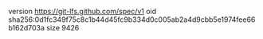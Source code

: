 version https://git-lfs.github.com/spec/v1
oid sha256:0d1fc349f75c8c1b44d45fc9b334d0c005ab2a4d9cbb5e1974fee66b162d703a
size 9426

